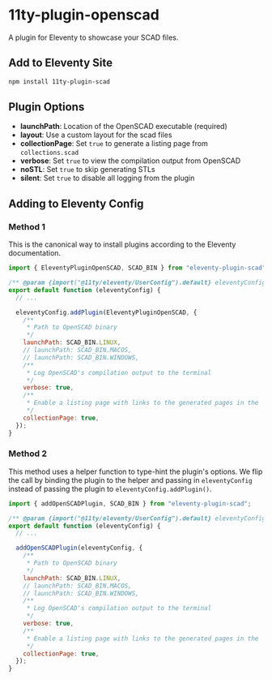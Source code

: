 # 11ty-plugin-openscad

A plugin for Eleventy to showcase your SCAD files.

## Add to Eleventy Site

```bash
npm install 11ty-plugin-scad
```

## Plugin Options

- **launchPath**: Location of the OpenSCAD executable (required)
- **layout**: Use a custom layout for the scad files
- **collectionPage**: Set `true` to generate a listing page from `collections.scad`
- **verbose**: Set `true` to view the compilation output from OpenSCAD
- **noSTL**: Set `true` to skip generating STLs
- **silent**: Set `true` to disable all logging from the plugin


## Adding to Eleventy Config

### Method 1
This is the canonical way to install plugins according to the Eleventy documentation.


```js
import { EleventyPluginOpenSCAD, SCAD_BIN } from "eleventy-plugin-scad";

/** @param {import("@11ty/eleventy/UserConfig").default} eleventyConfig */
export default function (eleventyConfig) {
  // ...

  eleventyConfig.addPlugin(EleventyPluginOpenSCAD, {
    /**
     * Path to OpenSCAD binary
     */
    launchPath: SCAD_BIN.LINUX,
    // launchPath: SCAD_BIN.MACOS,
    // launchPath: SCAD_BIN.WINDOWS,
    /**
     * Log OpenSCAD's compilation output to the terminal
     */
    verbose: true,
    /**
     * Enable a listing page with links to the generated pages in the `scad` collection
     */
    collectionPage: true,
  });
}
```

### Method 2
This method uses a helper function to type-hint the plugin's options.
We flip the call by binding the plugin to the helper and passing in `eleventyConfig` instead of passing the plugin to `eleventyConfig.addPlugin()`.

```js
import { addOpenSCADPlugin, SCAD_BIN } from "eleventy-plugin-scad";

/** @param {import("@11ty/eleventy/UserConfig").default} eleventyConfig */
export default function (eleventyConfig) {
  // ...

  addOpenSCADPlugin(eleventyConfig, {
    /**
     * Path to OpenSCAD binary
     */
    launchPath: SCAD_BIN.LINUX,
    // launchPath: SCAD_BIN.MACOS,
    // launchPath: SCAD_BIN.WINDOWS,
    /**
     * Log OpenSCAD's compilation output to the terminal
     */
    verbose: true,
    /**
     * Enable a listing page with links to the generated pages in the `scad` collection
     */
    collectionPage: true,
  });
}
```
